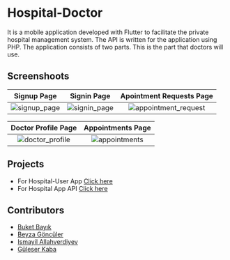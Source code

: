 # Hospital-Doctor

It is a mobile application developed with Flutter to facilitate the private hospital management system. The API is written for the application using PHP. The application consists of two parts. This is the part that doctors will use.

## Screenshoots

Signup Page               |  Signin Page               | Apointment Requests Page               |  
:-------------------------:|:-------------------------:|:-------------------------:|
![signup_page](https://user-images.githubusercontent.com/96770787/175023802-3d4af8d3-7ca9-4a97-8ffa-da169d7d88b6.png)|![signin_page](https://user-images.githubusercontent.com/96770787/175024096-d95301eb-f9d3-4b52-b761-e16f63f6a8e8.png)|![appointment_request](https://user-images.githubusercontent.com/96770787/175024193-258cf781-c3cc-4d36-ae1d-66c2d29d30dd.png)|

Doctor Profile Page         |  Appointments Page             | 
:-------------------------:|:-------------------------:|
![doctor_profile](https://user-images.githubusercontent.com/96770787/175024313-fec62819-cdb2-43f9-8c63-1495ffba9064.png)|![appointments](https://user-images.githubusercontent.com/96770787/175024227-75516a3b-9fcd-485f-b759-4e27dad3b88b.png)|

## Projects
* For Hospital-User App [Click here](https://github.com/UNIGIBBS/hospital)
* For Hospital App API [Click here](https://github.com/UNIGIBBS/hospitalApp_API)


## Contributors
* [Buket Bayık](https://github.com/buketbyk)
* [Beyza Göncüler](https://github.com/BeyzaGonculer)
* [Ismayil Allahverdiyev](https://github.com/ismayil-allahverdiyev)
* [Güleser Kaba](https://github.com/guleserkaba)


